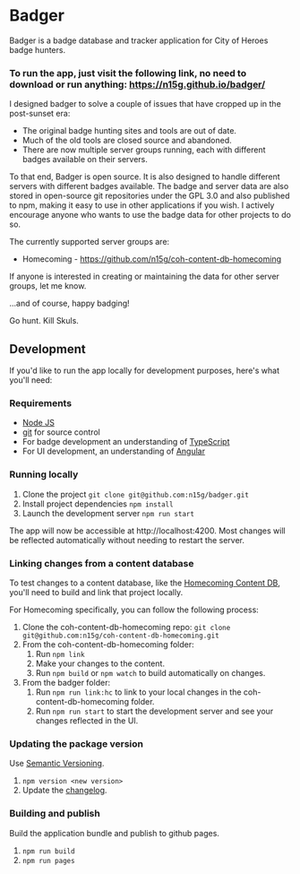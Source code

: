 # Badger

Badger is a badge database and tracker application for City of Heroes badge hunters.

### To run the app, just visit the following link, no need to download or run anything: https://n15g.github.io/badger/

I designed badger to solve a couple of issues that have cropped up in the post-sunset era:

* The original badge hunting sites and tools are out of date.
* Much of the old tools are closed source and abandoned.
* There are now multiple server groups running, each with different badges available on their servers.

To that end, Badger is open source.
It is also designed to handle different servers with different badges available.
The badge and server data are also stored in open-source git repositories under the GPL 3.0 and also published to npm, making it easy to use in other applications if you wish.
I actively encourage anyone who wants to use the badge data for other projects to do so.

The currently supported server groups are:

* Homecoming - https://github.com/n15g/coh-content-db-homecoming

If anyone is interested in creating or maintaining the data for other server groups, let me know.

...and of course, happy badging!

Go hunt. Kill Skuls.

## Development

If you'd like to run the app locally for development purposes, here's what you'll need:

### Requirements

* [Node JS](https://nodejs.org/)
* [git](https://git-scm.com/) for source control
* For badge development an understanding of [TypeScript](https://www.typescriptlang.org/)
* For UI development, an understanding of [Angular](https://angular.dev/)

### Running locally

1. Clone the project `git clone git@github.com:n15g/badger.git`
2. Install project dependencies `npm install`
3. Launch the development server `npm run start`

The app will now be accessible at http://localhost:4200.
Most changes will be reflected automatically without needing to restart the server.

### Linking changes from a content database

To test changes to a content database, like the [Homecoming Content DB](https://github.com/n15g/coh-content-db-homecoming), you'll need to
build and link that project locally.

For Homecoming specifically, you can follow the following process:

1. Clone the coh-content-db-homecoming repo: `git clone git@github.com:n15g/coh-content-db-homecoming.git`
2. From the coh-content-db-homecoming folder:
    1. Run `npm link`
    2. Make your changes to the content.
    3. Run `npm build` or `npm watch` to build automatically on changes.
3. From the badger folder:
    1. Run `npm run link:hc` to link to your local changes in the coh-content-db-homecoming folder.
    2. Run `npm run start` to start the development server and see your changes reflected in the UI.

### Updating the package version

Use [Semantic Versioning](https://semver.org/).

1. `npm version <new version>`
2. Update the [changelog](src/app/_changelog.ts).

### Building and publish

Build the application bundle and publish to github pages.

1. `npm run build`
2. `npm run pages`

```
